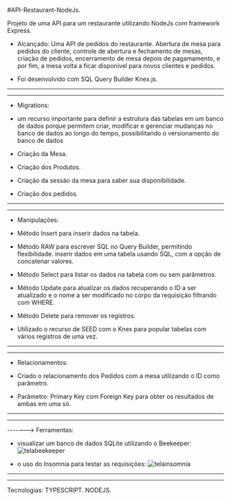 #API-Restaurant-NodeJs.
 
 Projeto de uma API para um restaurante utilizando NodeJs com framework Express.

- Alcançado: Uma API de pedidos do restaurante. Abertura de mesa para pedidos do cliente, controle de abertura e fechamento de mesas, criação de pedidos, encerramento de mesa depois de pagamamento, e por fim, a mesa
volta a ficar disponível para novos clientes e pedidos.

- Foi desenvolvido com SQL Query Builder Knex.js.

____________________________________________________________________________________________________________________________________________________________________________________________________________________
____________________________________________________________________________________________________________________________________________________________________________________________________________________
- Migrations:
  
- um recurso importante para definir a estrutura das tabelas em um banco de dados porque permitem criar, modificar e gerenciar mudanças no banco de dados ao longo do tempo, possibilitando o versionamento do banco de dados
- Criação da Mesa.
- Criação dos Produtos.
- Criação da sessão da mesa para saber sua disponibilidade.
- Criação dos pedidos.

____________________________________________________________________________________________________________________________________________________________________________________________________________________
____________________________________________________________________________________________________________________________________________________________________________________________________________________
- Manipulações:
  
- Método Insert para inserir dados na tabela.
- Método RAW para escrever SQL no Query Builder, permitindo flexibilidade. inserir dados em uma tabela usando SQL, com a opção de concatenar valores.
- Método Select para listar os dados na tabela com ou sem parâmetros.
- Método Update para atualizar os dados recuperando o ID a ser atualizado e o nome a ser modificado no corpo da requisição filtrando com WHERE.
- Método Delete para remover os registros.
- Utilizado o recurso de SEED com o Knex para popular tabelas com vários registros de uma vez.
____________________________________________________________________________________________________________________________________________________________________________________________________________________
____________________________________________________________________________________________________________________________________________________________________________________________________________________
- Relacionamentos:
  
- Criado o relacionamento dos Pedidos com a mesa utilizando o ID como parâmetro.
- Parâmetro: Primary Key com Foreign Key para obter os resultados de ambas em uma só.
____________________________________________________________________________________________________________________________________________________________________________________________________________________
____________________________________________________________________________________________________________________________________________________________________________________________________________________
-------> Ferramentas:

- visualizar um banco de dados SQLite utilizando o Beekeeper:
![telabeekeeper](https://github.com/user-attachments/assets/068cae40-96a2-4509-8882-d4b7b3aa48c5)


- o uso do Insomnia para testar as requisições:
![telainsomnia](https://github.com/user-attachments/assets/a8c332a8-1558-47bb-8304-60280670bbea)

____________________________________________________________________________________________________________________________________________________________________________________________________________________
____________________________________________________________________________________________________________________________________________________________________________________________________________________

Tecnologias: TYPESCRIPT. NODEJS.
